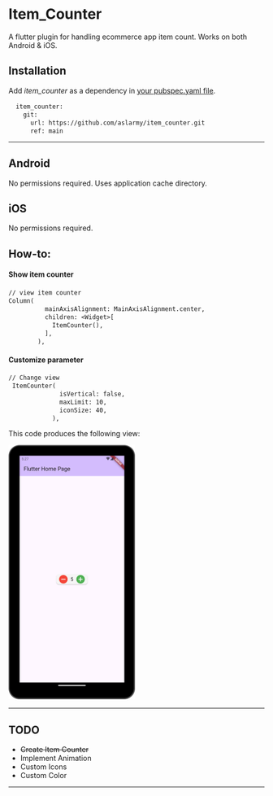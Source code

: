 # Item_Counter

A flutter plugin for handling ecommerce app item count. Works on both Android & iOS.

<!-- [![Pub Package](https://img.shields.io/pub/v/advance_pdf_viewer.svg?style=flat-square)](https://pub.dartlang.org/packages/advance_pdf_viewer) -->


## Installation

Add  *item_counter*  as a dependency in [your pubspec.yaml file](https://flutter.io/platform-plugins/).
```
  item_counter:
    git:
      url: https://github.com/aslarmy/item_counter.git
      ref: main
```

---

## Android
No permissions required. Uses application cache directory.

## iOS
No permissions required.

## How-to:

#### Show item counter
```
// view item counter
Column(
          mainAxisAlignment: MainAxisAlignment.center,
          children: <Widget>[
            ItemCounter(),
          ],
        ),
```

#### Customize parameter
```
// Change view
 ItemCounter(
              isVertical: false,
              maxLimit: 10,
              iconSize: 40,
            ),
```

This code produces the following view:

<img height="500px" src="https://raw.githubusercontent.com/aslarmy/item_counter/master/demo.png" alt="Demo Screenshot 1"/>

---

## TODO

* ~~Create Item Counter~~
* Implement Animation
* Custom Icons
* Custom Color

---
<!--
#### Third-party packages used

| Name | Description  |
|-|-|
| [path_provider](https://pub.dartlang.org/packages/path_provider)               | A Flutter plugin for finding commonly used locations on the filesystem. Supports iOS and Android.            |
| [flutter_cache_manager](https://pub.dartlang.org/packages/flutter_cache_manager)       | A CacheManager to download and cache files in the cache directory of the app. Various settings on how long to keep a file can be changed. |
| [numberpicker](https://pub.dartlang.org/packages/numberpicker)                | NumberPicker is a custom widget designed for choosing an integer or decimal number by scrolling spinners. |
| [flutter_advanced_networkimage](https://pub.dartlang.org/packages/flutter_advanced_networkimage) | An advanced image provider provides caching and retrying for flutter app. Now with zoomable widget and transition to image widget. | ~~>
